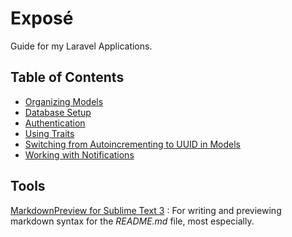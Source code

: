 # Exposé
Guide for my Laravel Applications.

## Table of Contents
- [Organizing Models](https://github.com/Lavendar77/Expose/tree/organizing-models)
- [Database Setup](https://github.com/Lavendar77/Expose/tree/database)
- [Authentication](https://github.com/Lavendar77/Expose/tree/authentication-setup)
- [Using Traits](https://github.com/Lavendar77/Expose/tree/laravel-traits)
- [Switching from Autoincrementing to UUID in Models](https://github.com/Lavendar77/Expose/tree/eloquent-uuid)
- [Working with Notifications](https://github.com/Lavendar77/Expose/tree/notifications)

## Tools
[MarkdownPreview for Sublime Text 3](https://facelessuser.github.io/MarkdownPreview/) 
: For writing and previewing markdown syntax for the *README.md* file, most especially.
